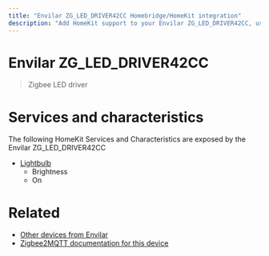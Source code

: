 ```yaml
---
title: "Envilar ZG_LED_DRIVER42CC Homebridge/HomeKit integration"
description: "Add HomeKit support to your Envilar ZG_LED_DRIVER42CC, using Homebridge, Zigbee2MQTT and homebridge-z2m."
---
```

<!---
This file has been GENERATED using src/docgen/docgen.ts
DO NOT EDIT THIS FILE MANUALLY!
-->
# Envilar ZG_LED_DRIVER42CC
> Zigbee LED driver


# Services and characteristics
The following HomeKit Services and Characteristics are exposed by
the Envilar ZG_LED_DRIVER42CC

* [Lightbulb](../../light.md)
  * Brightness
  * On


# Related
* [Other devices from Envilar](../index.md#envilar)
* [Zigbee2MQTT documentation for this device](https://www.zigbee2mqtt.io/devices/ZG_LED_DRIVER42CC.html)